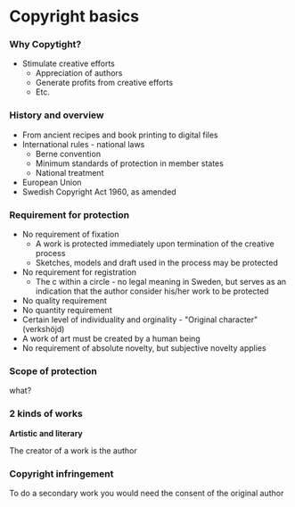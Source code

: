 # Copyright basics

### Why Copytight?
- Stimulate creative efforts
  - Appreciation of authors
  - Generate profits from creative efforts
  - Etc.

### History and overview
- From ancient recipes and book printing to digital files
- International rules - national laws
  - Berne convention
  - Minimum standards of protection in member states
  - National treatment
- European Union
- Swedish Copyright Act 1960, as amended

### Requirement for protection
- No requirement of fixation
  - A work is protected immediately upon termination of the creative process
  - Sketches, models and draft used in the process may be protected
- No requirement for registration
  - The c within a circle - no legal meaning in Sweden, but serves as an
  indication that the author consider his/her work to be protected
- No quality requirement
- No quantity requirement
- Certain level of individuality and orginality - "Original character"
(verkshöjd)
- A work of art must be created by a human being
- No requirement of absolute novelty, but subjective novelty applies

### Scope of protection
what?

### 2 kinds of works

**Artistic and literary**

The creator of a work is the author

### Copyright infringement

To do a secondary work you would need the consent of the original author
